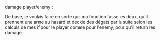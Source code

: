 damage player/enemy : 

De base, je voulais faire en sorte que ma fonction fasse les deux, qu'il prennent une arme au hasard et décide des dégats par la suite selon les calculs de mes if pour le player comme pour l'enemy,
pour qu'il return les damage